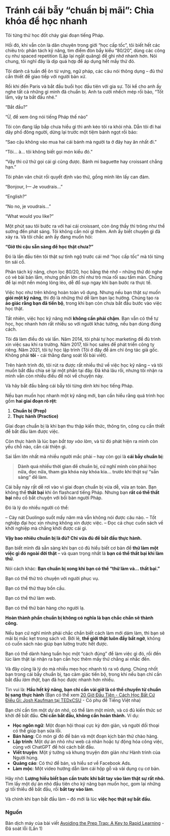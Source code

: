 # Tránh cái bẫy “chuẩn bị mãi”: Chìa khóa để học nhanh

Tôi từng thử học đốt cháy giai đoạn tiếng Pháp.

Hồi đó, khi vẫn còn là dân chuyên trong giới “học cấp tốc”, tôi biết hết các chiêu trò: phân tách kỹ năng, tìm điểm đòn bẩy kiểu “80/20”, dùng các công cụ như spaced repetition (Lặp lại ngắt quãng) để ghi nhớ nhanh hơn. Nói chung, tôi nghĩ đây là dịp quá hợp để áp dụng hết mấy thứ đó.

Tôi dành cả tuần để ôn từ vựng, ngữ pháp, các câu nói thông dụng – đủ thứ cần thiết để giao tiếp với người bản xứ.

Rồi khi đến Paris và bắt đầu buổi học đầu tiên với gia sư. Tôi kể cho anh ấy nghe tất cả những gì mình đã chuẩn bị. Anh ta cười nhếch mép rồi bảo, “Tốt lắm, vậy ta bắt đầu nhé.”

“Bắt đầu?”

“Ừ, để xem ông nói tiếng Pháp thế nào”

Tôi còn đang lắp bắp chưa hiểu gì thì anh kéo tôi ra khỏi nhà. Dẫn tôi đi hai dãy phố đông người, dừng lại trước một tiệm bánh ngọt rồi bảo:

“Sao cậu không vào mua hai cái bánh mà người ta ở đây hay ăn nhất đi.”

“Tôi... à... tôi không biết gọi món kiểu đó.”

“Vậy thì cứ thử gọi cái gì cũng được. Bánh mì baguette hay croissant chẳng hạn.”

Tôi phân vân chút rồi quyết định vào thử, gồng mình lên lấy can đảm.

“Bonjour, I— Je voudrais…”

“English?”

“No no, je voudrais…”

“What would you like?”

Một phút sau tôi bước ra với hai cái croissant, còn ông thầy thì trông như thể sướng đến phát sáng. Tôi không cần nói gì thêm. Anh ấy biết chuyện gì đã xảy ra. Và tôi chắc anh ấy đang muốn hỏi:

**“Giờ thì cậu sẵn sàng để học thật chưa?”**

Đó là lần đầu tiên tôi thật sự tỉnh ngộ trước cái mớ “học cấp tốc” mà tôi từng tin sái cổ.

Phân tách kỹ năng, chọn lọc 80/20, học bằng thẻ nhớ – những thứ đó nghe có vẻ bài bản lắm, nhưng phần lớn chỉ như trò múa rối sau tấm màn. Chúng để lại một nền móng lỏng lẻo, dễ đổ sụp ngay khi bạn bước ra thực tế.

Việc học như trên không hoàn toàn vô dụng. Nhưng nếu bạn thật sự muốn **giỏi một kỹ năng**, thì đó là những thứ dễ làm bạn lạc hướng. Chúng tạo ra **ảo giác rằng bạn đã tiến bộ**, trong khi bạn còn chưa bắt đầu bước vào việc học thật.

Tất nhiên, việc học kỹ năng mới **không cần phải chậm**. Bạn vẫn có thể tự học, học nhanh hơn rất nhiều so với người khác tưởng, nếu bạn dùng đúng cách.

Tôi đã làm điều đó vài lần. Năm 2014, tôi phải tự học marketing để đủ trình xin việc sau khi ra trường. Năm 2017, tôi học sales để phát triển công ty riêng. Năm 2021, tôi tự học lập trình (Tôi ở đây để ám chỉ ông tác giả gốc. Không phải **tôi** - cái thằng đang soát lỗi bài viết).

Trên hành trình đó, tôi rút ra được rất nhiều thứ về việc học kỹ năng – và tôi muốn bắt đầu chia sẻ lại một phần tại đây. Đã khá lâu rồi, nhưng tôi nhận ra mình vẫn còn nhiều điều để nói về chuyện này.

Và hãy bắt đầu bằng cái bẫy tôi từng dính khi học tiếng Pháp.

Nếu bạn muốn học nhanh một kỹ năng mới, bạn cần hiểu rằng quá trình học gồm **hai giai đoạn rõ rệt**:

1. **Chuẩn bị (Prep)**
2. **Thực hành (Practice)**

Giai đoạn chuẩn bị là khi bạn thu thập kiến thức, thông tin, công cụ cần thiết để bắt đầu làm được việc.

Còn thực hành là lúc bạn *bắt tay vào làm*, và từ đó phát hiện ra mình còn yếu chỗ nào, cần cải thiện gì.

Sai lầm lớn nhất mà nhiều người mắc phải – hay còn gọi là **cái bẫy chuẩn bị**:

> **Dành quá nhiều thời gian để chuẩn bị, cứ nghĩ mình còn phải học nữa, đọc nữa, tham gia khóa này khóa kia... trước khi thật sự “sẵn sàng” để làm.**

Cái bẫy này rất dễ rơi vào vì giai đoạn chuẩn bị vừa dễ, vừa an toàn. Bạn không thể **thất bại** khi ôn flashcard tiếng Pháp. Nhưng bạn **rất có thể thất bại** nếu cố bắt chuyện với bồi bàn người Pháp.

Đó là lý do nhiều người có thể:

– Cày nát Duolingo suốt mấy năm mà vẫn không nói được câu nào.
– Tốt nghiệp đại học xịn nhưng không xin được việc.
– Đọc cả chục cuốn sách về khởi nghiệp mà chẳng khởi được cái gì.

**Vậy bao nhiêu chuẩn bị là đủ? Chỉ vừa đủ để bắt đầu thực hành.**

Bạn biết mình đã sẵn sàng khi bạn có đủ hiểu biết cơ bản để **thử làm một việc gì đó ngoài đời thật** – và quan trọng nhất là **bạn có thể thất bại khi làm thử**.

Nói cách khác: **Bạn chuẩn bị xong khi bạn có thể “thử làm và... thất bại.”**

Bạn có thể thử trò chuyện với người phục vụ.

Bạn có thể thử thay bồn cầu.

Bạn có thể thử làm web.

Bạn có thể thử bán hàng cho người lạ.

**Hoàn thành phần chuẩn bị không có nghĩa là bạn chắc chắn sẽ thành công.**

Nếu bạn cứ nghĩ mình phải chắc chắn biết cách làm mới dám làm, thì bạn sẽ mãi bị mắc kẹt trong sách vở. Bởi lẽ, **thế giới thật luôn đầy bất ngờ**, không có cuốn sách nào giúp bạn lường trước hết được.

Bạn có thể dành hàng tuần học một “cách đúng” để làm việc gì đó, rồi đến lúc làm thật lại nhận ra bạn cần học thêm mấy thứ chẳng ai nhắc đến.

Và đây cũng là lý do mà nhiều mẹo học nhanh tỏ ra vô dụng. Chúng nhốt bạn trong cái bẫy chuẩn bị, tạo cảm giác tiến bộ, trong khi nếu bạn chỉ cần bắt đầu *làm thật*, bạn đã học được nhanh hơn nhiều.

Tin vui là: **Hầu hết kỹ năng, bạn chỉ cần vài giờ là có thể chuyển từ chuẩn bị sang thực hành** (Bạn có thể xem [20 Giờ Đầu Tiên - Cách Học Bất Cứ Điều Gì: Josh Kaufman tại TEDxCSU](https://www.youtube.com/watch?v=5MgBikgcWnY) - Có phụ đề Tiếng Việt nha)

Bạn chỉ cần tìm một *dự án nhỏ*, có thể làm một mình, và có đủ kiến thức sơ khởi để bắt đầu. **Chỉ cần bắt đầu, không cần hoàn thành.** Ví dụ:

* **Học ngôn ngữ**: Một đoạn hội thoại cực kỳ đơn giản, và người đối thoại có thể giúp bạn sửa lỗi.
* **Bán hàng**: Có món gì đó để bán và một đoạn kịch bản thử chào hàng.
* **Lập trình**: Một dự án nhỏ như web cá nhân hoặc tự động hóa công việc, cùng với ChatGPT để hỏi cách bắt đầu.
* **Viết truyện**: Một ý tưởng và khung truyện đơn giản như Hành trình của Người hùng.
* **Quảng cáo**: Có thứ để bán, và hiểu sơ về Facebook Ads.
* **Làm mộc**: Một video hướng dẫn làm cái hộp gỗ và vài dụng cụ cơ bản.

Hãy nhớ: **Lượng hiểu biết bạn cần trước khi bắt tay vào làm thật sự rất nhỏ.**
Tìm lấy một dự án nhỏ đầu tiên cho kỹ năng bạn muốn học, gom lại những gì tối thiểu để bắt đầu, rồi **bắt tay vào làm**.

Và chính khi bạn bắt đầu làm – đó mới là lúc **việc học thật sự bắt đầu.**

### Nguồn

Bản dịch máy của bài viết [Avoiding the Prep Trap: A Key to Rapid Learning](https://blog.nateliason.com/p/prep-trap) - Đã soát lỗi (Lần 1)
